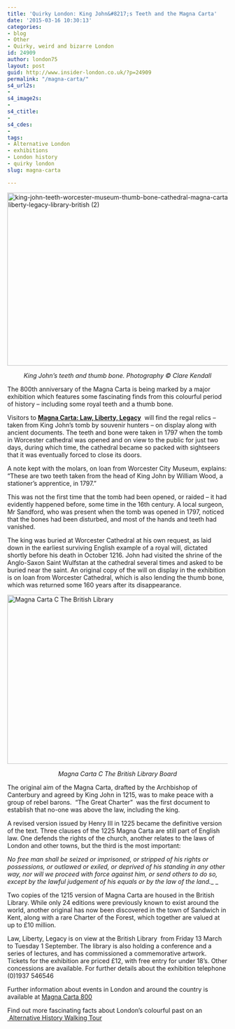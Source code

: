 ```yaml
---
title: 'Quirky London: King John&#8217;s Teeth and the Magna Carta'
date: '2015-03-16 10:30:13'
categories:
- blog
- Other
- Quirky, weird and bizarre London
id: 24909
author: london75
layout: post
guid: http://www.insider-london.co.uk/?p=24909
permalink: "/magna-carta/"
s4_url2s:
- 
s4_image2s:
- 
s4_ctitle:
- 
s4_cdes:
- 
tags:
- Alternative London
- exhibitions
- London history
- quirky london
slug: magna-carta

---
```

[<img class="aligncenter wp-image-24911 size-full" src="http://www.insider-london.co.uk/wp-content/uploads/2015/03/king-john-teeth-worcester-museum-thumb-bone-cathedral-magna-carta-law-liberty-legacy-library-british-2.jpg" alt="king-john-teeth-worcester-museum-thumb-bone-cathedral-magna-carta-law-liberty-legacy-library-british (2)" width="569" height="395" />](http://www.insider-london.co.uk/wp-content/uploads/2015/03/king-john-teeth-worcester-museum-thumb-bone-cathedral-magna-carta-law-liberty-legacy-library-british-2.jpg)

<p style="text-align: center;">
  <em>King John&#8217;s teeth and thumb bone. Photography © Clare Kendall</em>
</p>

The 800th anniversary of the Magna Carta is being marked by a major exhibition which features some fascinating finds from this colourful period of history – including some royal teeth and a thumb bone.

Visitors to [**Magna Carta: Law, Liberty, Legacy**](http://www.bl.uk/events/magna-carta--law-liberty-legacy)  will find the regal relics &#8211; taken from King John’s tomb by souvenir hunters &#8211; on display along with ancient documents. The teeth and bone were taken in 1797 when the tomb in Worcester cathedral was opened and on view to the public for just two days, during which time, the cathedral became so packed with sightseers that it was eventually forced to close its doors.

A note kept with the molars, on loan from Worcester City Museum, explains: “These are two teeth taken from the head of King John by William Wood, a stationer’s apprentice, in 1797.”

This was not the first time that the tomb had been opened, or raided – it had evidently happened before, some time in the 16th century. A local surgeon, Mr Sandford, who was present when the tomb was opened in 1797, noticed that the bones had been disturbed, and most of the hands and teeth had vanished.

The king was buried at Worcester Cathedral at his own request, as laid down in the earliest surviving English example of a royal will, dictated shortly before his death in October 1216. John had visited the shrine of the Anglo-Saxon Saint Wulfstan at the cathedral several times and asked to be buried near the saint. An original copy of the will on display in the exhibition is on loan from Worcester Cathedral, which is also lending the thumb bone, which was returned some 160 years after its disappearance.

[<img class="aligncenter wp-image-24912" src="http://www.insider-london.co.uk/wp-content/uploads/2015/03/MagnaCartacTheBritishLibraryBoard.jpg" alt="Magna Carta C The British Library" width="569" height="386" />](http://www.insider-london.co.uk/wp-content/uploads/2015/03/MagnaCartacTheBritishLibraryBoard.jpg)

<p style="text-align: center;">
  <em>Magna Carta C The British Library Board</em>
</p>

The original aim of the Magna Carta, drafted by the Archbishop of Canterbury and agreed by King John in 1215, was to make peace with a group of rebel barons.  “The Great Charter”  was the first document to establish that no-one was above the law, including the king.

A revised version issued by Henry III in 1225 became the definitive version of the text. Three clauses of the 1225 Magna Carta are still part of English law. One defends the rights of the church, another relates to the laws of London and other towns, but the third is the most important:

_No free man shall be seized or imprisoned, or stripped of his rights or possessions, or outlawed or exiled, or deprived of his standing in any other way, nor will we proceed with force against him, or send others to do so, except by the lawful judgement of his equals or by the law of the land.__ _

Two copies of the 1215 version of Magna Carta are housed in the British Library. While only 24 editions were previously known to exist around the world, another original has now been discovered in the town of Sandwich in Kent, along with a rare Charter of the Forest, which together are valued at up to £10 million.

Law, Liberty, Legacy is on view at the British Library  from Friday 13 March to Tuesday 1 September. The library is also holding a conference and a series of lectures, and has commissioned a commemorative artwork. Tickets for the exhibition are priced £12, with free entry for under 18’s. Other concessions are available. For further details about the exhibition telephone (0)1937 546546

Further information about events in London and around the country is available at [Magna Carta 800](http://magnacarta800th.com/ "Magna Carta 800")

Find out more fascinating facts about London’s colourful past on an [ Alternative History Walking Tour](http://www.insider-london.co.uk/sightseeing-london-walking-tours/ "Alternative History Walking Tour")